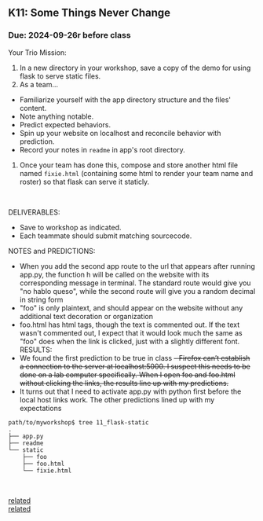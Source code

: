 ## K11: Some Things Never Change
### Due: 2024-09-26r before class

Your Trio Mission:

1. In a new directory in your workshop, save a copy of the demo for using flask to serve static files.
1. As a team...
  - Familiarize yourself with the app directory structure and the files' content.
  - Note anything notable.
  - Predict expected behaviors.
  - Spin up your website on localhost and reconcile behavior with prediction.
  - Record your notes in `readme` in app's root directory.
1. Once your team has done this, compose and store another html file named `fixie.html` (containing some html to render your team name and roster) so that flask can serve it staticly.

<br>

DELIVERABLES:
* Save to workshop as indicated.
* Each teammate should submit matching sourcecode.

NOTES and PREDICTIONS:
  - When you add the second app route to the url that appears after running app.py, the function h will be called on the website with its corresponding message in terminal. The standard route would give you "no hablo queso", while the second route will give you a random decimal in string form
  - "foo" is only plaintext, and should appear on the website without any additional text decoration or organization
  - foo.html has html tags, though the text is commented out. If the text wasn't commented out, I expect that it would look much the same as "foo" does when the link is clicked, just with a slightly different font.
RESULTS:
  - We found the first prediction to be true in class
  <s>- Firefox can’t establish a connection to the server at localhost:5000. I suspect this needs to be done on a lab computer specifically. When I open foo and foo.html without clicking the links, the results line up with my predictions. </s>
  - It turns out that I need to activate app.py with python first before the local host links work. The other predictions lined up with my expectations

```
path/to/myworkshop$ tree 11_flask-static
.
├── app.py
├── readme
└── static
    ├── foo
    ├── foo.html
    └── fixie.html
```

<br>

[related](https://ukulelemagazine.com/lessons/uke-lesson-3-chords-and-the-truth-country-songwriting-legend-harlan-howard)  
[related](https://en.wikipedia.org/wiki/Plain_text)  
